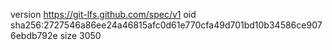 version https://git-lfs.github.com/spec/v1
oid sha256:2727546a86ee24a46815afc0d61e770cfa49d701bd10b34586ce9076ebdb792e
size 3050
